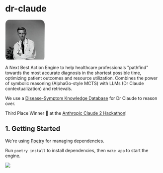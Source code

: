 # dr-claude

<img src="images/DrClaude.jpeg" width="128">

A Next Best Action Engine to help healthcare professionals "pathfind" towards the most accurate diagnosis in the shortest possible time, optimizing patient outcomes and resource utilization. Combines the power of symbolic reasoning (AlphaGo-style MCTS) with LLMs (Dr Claude contextualization) and retrievals.

We use a [Disease-Symptom Knowledge Database](https://people.dbmi.columbia.edu/~friedma/Projects/DiseaseSymptomKB/index.html) for Dr Claude to reason over.

Third Place Winner 🥉 at the [Anthropic Claude 2 Hackathon](https://claude2hackathon.devpost.com/)!

## 1. Getting Started

We're using [Poetry](https://python-poetry.org/docs/) for managing dependencies.

Run `poetry install` to install dependencies, then `make app` to start the engine.

<img src="images/demo.png" width="780">
